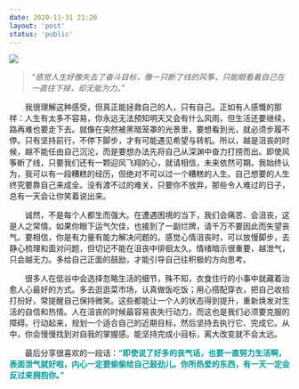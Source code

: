 ```yaml
---
date: 2020-11-31 21:20
layout: 'post'
status: 'public'
---
```

![](https://cdn.pixabay.com/photo/2018/01/31/16/12/beach-3121393_1280.png)

> *“感觉人生好像失去了奋斗目标，像一只断了线的风筝，只能眼看着自己在一直往下掉，却无能为力。”*

　　我很理解这种感受，但真正能拯救自己的人，只有自己。正如有人感慨的那样：人生有太多不容易，你永远无法预知明天又会有什么风雨，但生活还要继续，路再难也要走下去。就像在突然被黑暗笼罩的光景里，要想看到光，就必须步履不停。只有坚持前行，不停下脚步，才有可能遇见希望与转机。所以，越是沮丧的时候，越不能任由自己沉沦，而是要想办法先将自己从深渊中奋力打捞而出。即使风筝断了线，只要我们还有一颗迎风飞翔的心，就请相信，未来依然可期。我始终认为，我可以有一段糟糕的经历，但绝对不可以过一个糟糕的人生。自己想要的人生终究要靠自己来成全。没有渡不过的难关，只要你不放弃，那些令人难过的日子，总有一天会让你笑着说出来。
 
　　诚然，不是每个人都生而强大。在遭遇困境的当下，我们会痛苦、会沮丧，这是人之常情。如果你眼下运气欠佳，也接到了一副烂牌，请千万不要因此而失望丧气。要相信，你是有力量有能力解决问题的。感觉心情沮丧时，可以放慢脚步，去静心梳理和面对问题，但切记不能在沮丧中徘徊太久。情绪暗示很重要，越泄气，只会越无力。多给自己正面的鼓励，才能引导自己往积极的方向思考。
 
　　很多人在低谷中会选择忽略生活的细节，殊不知，衣食住行的小事中就藏着治愈人心最好的方式。多去逛逛菜市场，认真做饭吃饭；用心搭配穿衣，把自己收拾打扮好，常提醒自己保持微笑。这些都能让一个人的状态得到提升，重新焕发对生活的自信和热情。人在沮丧的时候最容易丧失行动力，而这也是我们必须要克服的障碍。行动起来，规划一个适合自己的近期目标，然后坚持去执行它、完成它。从中，你会慢慢找到对自我的掌握感。能坚持完成小目标，离大改变就不会太远。
 
　　最后分享很喜欢的一段话：<span style="color:#009899;">**“即使说了好多的丧气话，也要一直努力生活啊，表面泄气就好啦，内心一定要偷偷给自己鼓劲儿。你所热爱的东西，有一天一定会反过来拥抱你。”**</span>
 